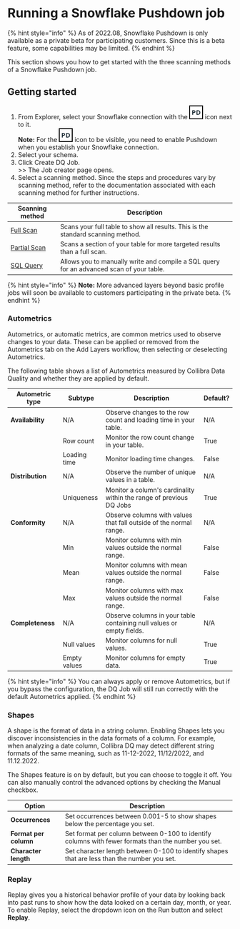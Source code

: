# Running a Snowflake Pushdown job

{% hint style="info" %}
As of 2022.08, Snowflake Pushdown is only available as a private beta for participating customers. Since this is a beta feature, some capabilities may be limited.&#x20;
{% endhint %}

This section shows you how to get started with the three scanning methods of a Snowflake Pushdown job.

## Getting started

1. From Explorer, select your Snowflake connection with the ![](../../../../../.gitbook/assets/dq-pushdown-icon.png) icon next to it.\
   **Note:** For the ![](../../../../../.gitbook/assets/dq-pushdown-icon.png) icon to be visible, you need to enable Pushdown when you establish your Snowflake connection.
2. Select your schema.
3. Click Create DQ Job.\
   \>> The Job creator page opens.
4. Select a scanning method. Since the steps and procedures vary by scanning method, refer to the documentation associated with each scanning method for further instructions.

| Scanning method                           | Description                                                                              |
| ----------------------------------------- | ---------------------------------------------------------------------------------------- |
| [Full Scan](running-a-full-scan.md)       | Scans your full table to show all results. This is the standard scanning method.         |
| [Partial Scan](running-a-partial-scan.md) | Scans a section of your table for more targeted results than a full scan.                |
| [SQL Query](scanning-with-sql-query.md)   | Allows you to manually write and compile a SQL query for an advanced scan of your table. |

{% hint style="info" %}
**Note:** More advanced layers beyond basic profile jobs will soon be available to customers participating in the private beta.
{% endhint %}

### Autometrics

Autometrics, or automatic metrics, are common metrics used to observe changes to your data. These can be applied or removed from the Autometrics tab on the Add Layers workflow, then selecting or deselecting Autometrics.&#x20;

The following table shows a list of Autometrics measured by Collibra Data Quality and whether they are applied by default.

| Autometric type  | Subtype      | Description                                                           | Default? |
| ---------------- | ------------ | --------------------------------------------------------------------- | -------- |
| **Availability** | N/A          | Observe changes to the row count and loading time in your table.      | N/A      |
|                  | Row count    | Monitor the row count change in your table.                           | True     |
|                  | Loading time | Monitor loading time changes.                                         | False    |
| **Distribution** | N/A          | Observe the number of unique values in a table.                       | N/A      |
|                  | Uniqueness   | Monitor a column's cardinality within the range of previous DQ Jobs   | True     |
| **Conformity**   | N/A          | Observe columns with values that fall outside of the normal range.    | N/A      |
|                  | Min          | Monitor columns with min values outside the normal range.             | False    |
|                  | Mean         | Monitor columns with mean values outside the normal range.            | False    |
|                  | Max          | Monitor columns with max values outside the normal range.             | False    |
| **Completeness** | N/A          | Observe columns in your table containing null values or empty fields. | N/A      |
|                  | Null values  | Monitor columns for null values.                                      | True     |
|                  | Empty values | Monitor columns for empty data.                                       | True     |

{% hint style="info" %}
You can always apply or remove Autometrics, but if you bypass the configuration, the DQ Job will still run correctly with the default Autometrics applied.
{% endhint %}

### Shapes

A shape is the format of data in a string column. Enabling Shapes lets you discover inconsistencies in the data formats of a column. For example, when analyzing a date column, Collibra DQ may detect different string formats of the same meaning, such as 11-12-2022, 11/12/2022, and 11.12.2022.&#x20;

The Shapes feature is on by default, but you can choose to toggle it off. You can also manually control the advanced options by checking the Manual checkbox.&#x20;

| Option                | Description                                                                                           |
| --------------------- | ----------------------------------------------------------------------------------------------------- |
| **Occurrences**       | Set occurrences between 0.001-5 to show shapes below the percentage you set.                          |
| **Format per column** | Set format per column between 0-100 to identify columns with fewer formats than the number you set.   |
| **Character length**  | Set character length between 0-100 to identify shapes that are less than the number you set.          |

### Replay

Replay gives you a historical behavior profile of your data by looking back into past runs to show how the data looked on a certain day, month, or year. To enable Replay, select the dropdown icon on the Run button and select **Replay**.&#x20;
